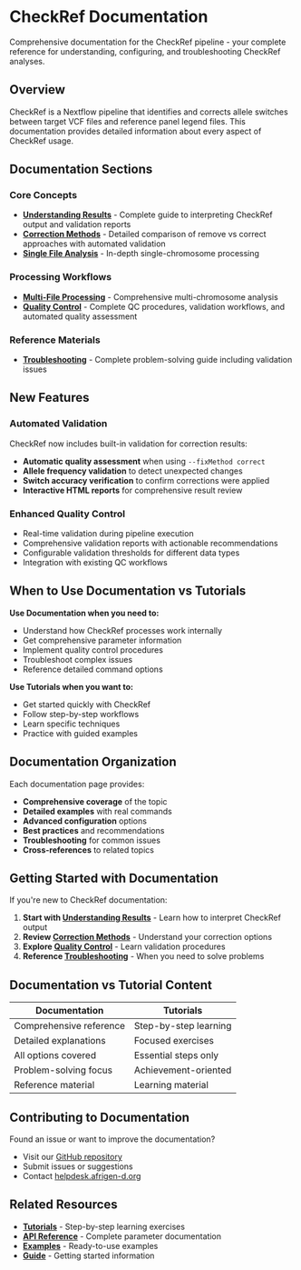 # CheckRef Documentation

Comprehensive documentation for the CheckRef pipeline - your complete reference for understanding, configuring, and troubleshooting CheckRef analyses.

## Overview

CheckRef is a Nextflow pipeline that identifies and corrects allele switches between target VCF files and reference panel legend files. This documentation provides detailed information about every aspect of CheckRef usage.

## Documentation Sections

### Core Concepts
- [**Understanding Results**](./understanding-results) - Complete guide to interpreting CheckRef output and validation reports
- [**Correction Methods**](./correction-methods) - Detailed comparison of remove vs correct approaches with automated validation
- [**Single File Analysis**](./single-file) - In-depth single-chromosome processing

### Processing Workflows  
- [**Multi-File Processing**](./multi-file) - Comprehensive multi-chromosome analysis
- [**Quality Control**](./quality-control) - Complete QC procedures, validation workflows, and automated quality assessment

### Reference Materials
- [**Troubleshooting**](./troubleshooting) - Complete problem-solving guide including validation issues

## New Features

### Automated Validation
CheckRef now includes built-in validation for correction results:
- **Automatic quality assessment** when using `--fixMethod correct`
- **Allele frequency validation** to detect unexpected changes
- **Switch accuracy verification** to confirm corrections were applied
- **Interactive HTML reports** for comprehensive result review

### Enhanced Quality Control
- Real-time validation during pipeline execution
- Comprehensive validation reports with actionable recommendations
- Configurable validation thresholds for different data types
- Integration with existing QC workflows

## When to Use Documentation vs Tutorials

**Use Documentation when you need to:**
- Understand how CheckRef processes work internally
- Get comprehensive parameter information
- Implement quality control procedures
- Troubleshoot complex issues
- Reference detailed command options

**Use Tutorials when you want to:**
- Get started quickly with CheckRef
- Follow step-by-step workflows
- Learn specific techniques
- Practice with guided examples

## Documentation Organization

Each documentation page provides:
- **Comprehensive coverage** of the topic
- **Detailed examples** with real commands
- **Advanced configuration** options
- **Best practices** and recommendations
- **Troubleshooting** for common issues
- **Cross-references** to related topics

## Getting Started with Documentation

If you're new to CheckRef documentation:

1. **Start with [Understanding Results](./understanding-results)** - Learn how to interpret CheckRef output
2. **Review [Correction Methods](./correction-methods)** - Understand your correction options  
3. **Explore [Quality Control](./quality-control)** - Learn validation procedures
4. **Reference [Troubleshooting](./troubleshooting)** - When you need to solve problems

## Documentation vs Tutorial Content

| Documentation | Tutorials |
|---------------|-----------|
| Comprehensive reference | Step-by-step learning |
| Detailed explanations | Focused exercises |
| All options covered | Essential steps only |
| Problem-solving focus | Achievement-oriented |
| Reference material | Learning material |

## Contributing to Documentation

Found an issue or want to improve the documentation? 

- Visit our [GitHub repository](https://github.com/AfriGen-D/checkref)
- Submit issues or suggestions
- Contact [helpdesk.afrigen-d.org](https://helpdesk.afrigen-d.org)

## Related Resources

- [**Tutorials**](/tutorials/) - Step-by-step learning exercises
- [**API Reference**](/api/parameters) - Complete parameter documentation
- [**Examples**](/examples/) - Ready-to-use examples
- [**Guide**](/guide/getting-started) - Getting started information

